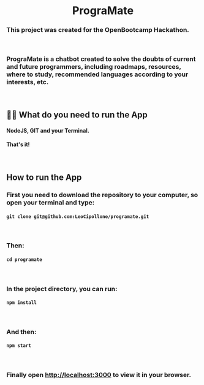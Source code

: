 <h1 align="center">PrograMate</h1>

### This project was created for the OpenBootcamp Hackathon. 
<br/>

### PrograMate is a chatbot created to solve the doubts of current and future programmers, including roadmaps, resources, where to study, recommended languages according to your interests, etc. 
<br/>

## 👨‍💻 What do you need to run the App
#### NodeJS, GIT and your Terminal.

#### That's it!
<br/>

## How to run the App
### First you need to download the repository to your computer, so open your terminal and type:
#### `git clone git@github.com:LeoCipollone/programate.git`
<br/>

### Then:
#### `cd programate`
<br/>

### In the project directory, you can run:
#### `npm install`
<br/>

### And then:
#### `npm start`
<br/>

### Finally open [http://localhost:3000](http://localhost:3000) to view it in your browser.